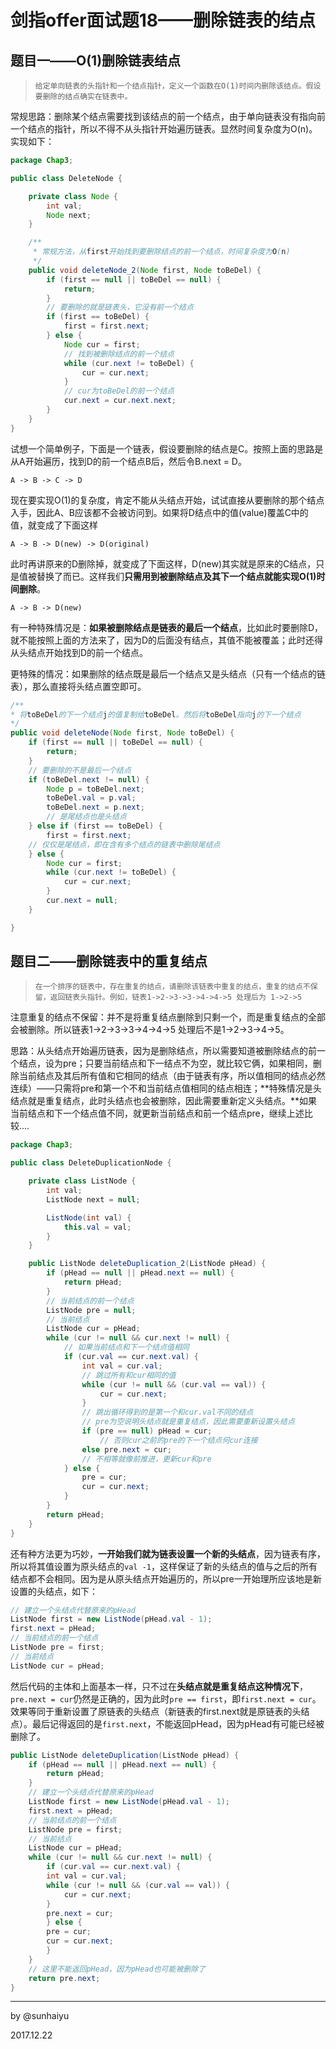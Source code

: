 # 剑指offer面试题18——删除链表的结点

## 题目一——O(1)删除链表结点

> ```
> 给定单向链表的头指针和一个结点指针，定义一个函数在O(1)时间内删除该结点。假设要删除的结点确实在链表中。
> ```

常规思路：删除某个结点需要找到该结点的前一个结点，由于单向链表没有指向前一个结点的指针，所以不得不从头指针开始遍历链表。显然时间复杂度为O(n)。实现如下：

```java
package Chap3;

public class DeleteNode {

    private class Node {
        int val;
        Node next;
    }

    /**
     * 常规方法，从first开始找到要删除结点的前一个结点，时间复杂度为O(n)
     */
    public void deleteNode_2(Node first, Node toBeDel) {
        if (first == null || toBeDel == null) {
            return;
        }
        // 要删除的就是链表头，它没有前一个结点
        if (first == toBeDel) {
            first = first.next;
        } else {
            Node cur = first;
          	// 找到被删除结点的前一个结点
            while (cur.next != toBeDel) {
                cur = cur.next;
            }
            // cur为toBeDel的前一个结点
            cur.next = cur.next.next;
        }
    }
}

```

试想一个简单例子，下面是一个链表，假设要删除的结点是C。按照上面的思路是从A开始遍历，找到D的前一个结点B后，然后令B.next = D。

```
A -> B -> C -> D
```

现在要实现O(1)的复杂度，肯定不能从头结点开始，试试直接从要删除的那个结点入手，因此A、B应该都不会被访问到。如果将D结点中的值(value)覆盖C中的值，就变成了下面这样

```
A -> B -> D(new) -> D(original)
```

此时再讲原来的D删除掉，就变成了下面这样，D(new)其实就是原来的C结点，只是值被替换了而已。这样我们**只需用到被删除结点及其下一个结点就能实现O(1)时间删除**。

```
A -> B -> D(new)
```

有一种特殊情况是：**如果被删除结点是链表的最后一个结点**，比如此时要删除D，就不能按照上面的方法来了，因为D的后面没有结点，其值不能被覆盖；此时还得从头结点开始找到D的前一个结点。

更特殊的情况：如果删除的结点既是最后一个结点又是头结点（只有一个结点的链表），那么直接将头结点置空即可。

```java
/**
* 将toBeDel的下一个结点j的值复制给toBeDel。然后将toBeDel指向j的下一个结点
*/
public void deleteNode(Node first, Node toBeDel) {
  	if (first == null || toBeDel == null) {
    	return;
  	}
  	// 要删除的不是最后一个结点
  	if (toBeDel.next != null) {
    	Node p = toBeDel.next;
    	toBeDel.val = p.val;
    	toBeDel.next = p.next;
    	// 是尾结点也是头结点
  	} else if (first == toBeDel) {
    	first = first.next;
    // 仅仅是尾结点，即在含有多个结点的链表中删除尾结点
  	} else {
    	Node cur = first;
    	while (cur.next != toBeDel) {
      		cur = cur.next;
    	}
    	cur.next = null;
  	}

}
```

## 题目二——删除链表中的重复结点

> ```
> 在一个排序的链表中，存在重复的结点，请删除该链表中重复的结点，重复的结点不保留，返回链表头指针。例如，链表1->2->3->3->4->4->5 处理后为 1->2->5
> ```

注意重复的结点不保留：并不是将重复结点删除到只剩一个，而是重复结点的全部会被删除。所以链表1->2->3->3->4->4->5 处理后不是1->2->3->4->5。

思路：从头结点开始遍历链表，因为是删除结点，所以需要知道被删除结点的前一个结点，设为pre；只要当前结点和下一结点不为空，就比较它俩，如果相同，删除当前结点及其后所有值和它相同的结点（由于链表有序，所以值相同的结点必然连续）——只需将pre和第一个不和当前结点值相同的结点相连；**特殊情况是头结点就是重复结点，此时头结点也会被删除，因此需要重新定义头结点。**如果当前结点和下一个结点值不同，就更新当前结点和前一个结点pre，继续上述比较....

```java
package Chap3;

public class DeleteDuplicationNode {

    private class ListNode {
        int val;
        ListNode next = null;

        ListNode(int val) {
            this.val = val;
        }
    }

    public ListNode deleteDuplication_2(ListNode pHead) {
        if (pHead == null || pHead.next == null) {
            return pHead;
        }
        // 当前结点的前一个结点
        ListNode pre = null;
        // 当前结点
        ListNode cur = pHead;
        while (cur != null && cur.next != null) {
            // 如果当前结点和下一个结点值相同
            if (cur.val == cur.next.val) {
                int val = cur.val;
                // 跳过所有和cur相同的值
                while (cur != null && (cur.val == val)) {
                    cur = cur.next;
                }
                // 跳出循环得到的是第一个和cur.val不同的结点
                // pre为空说明头结点就是重复结点，因此需要重新设置头结点
                if (pre == null) pHead = cur;
                    // 否则cur之前的pre的下一个结点何cur连接
                else pre.next = cur;
                // 不相等就像前推进，更新cur和pre
            } else {
                pre = cur;
                cur = cur.next;
            }
        }
        return pHead;
    }
}

```

还有种方法更为巧妙，**一开始我们就为链表设置一个新的头结点**，因为链表有序，所以将其值设置为原头结点的`val -1`，这样保证了新的头结点的值与之后的所有结点都不会相同。因为是从原头结点开始遍历的，所以pre一开始理所应该地是新设置的头结点，如下：

```java
// 建立一个头结点代替原来的pHead
ListNode first = new ListNode(pHead.val - 1);
first.next = pHead;
// 当前结点的前一个结点
ListNode pre = first;
// 当前结点
ListNode cur = pHead;
```

然后代码的主体和上面基本一样，只不过在**头结点就是重复结点这种情况下**，`pre.next = cur`仍然是正确的，因为此时`pre == first`，即`first.next = cur`。效果等同于重新设置了原链表的头结点（新链表的first.next就是原链表的头结点）。最后记得返回的是`first.next`，不能返回pHead，因为pHead有可能已经被删除了。

```java
public ListNode deleteDuplication(ListNode pHead) {
  	if (pHead == null || pHead.next == null) {
    	return pHead;
  	}
  	// 建立一个头结点代替原来的pHead
  	ListNode first = new ListNode(pHead.val - 1);
  	first.next = pHead;
  	// 当前结点的前一个结点
  	ListNode pre = first;
  	// 当前结点
  	ListNode cur = pHead;
  	while (cur != null && cur.next != null) {
    	if (cur.val == cur.next.val) {
      	int val = cur.val;
      	while (cur != null && (cur.val == val)) {
        	cur = cur.next;
      	}
      	pre.next = cur;
    	} else {
      	pre = cur;
      	cur = cur.next;
    	}
  	}
  	// 这里不能返回pHead，因为pHead也可能被删除了
  	return pre.next;
}
```

---

by @sunhaiyu

2017.12.22
